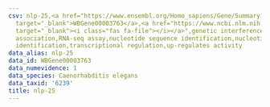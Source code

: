 ```yaml
---
csv: nlp-25,<a href="https://www.ensembl.org/Homo_sapiens/Gene/Summary?db=core;g=WBGene00003763"
  target="_blank">WBGene00003763</a>,<a href="https://www.ncbi.nlm.nih.gov/pubmed/27496166"
  target="_blank"><i class="fas fa-file"></i></a>",genetic interference,functional
  association,RNA-seq assay,nucleotide sequence identification,nucleotide sequence
  identification,transcriptional regulation,up-regulates activity
data_alias: nlp-25
data_id: WBGene00003763
data_numevidence: 1
data_species: Caenorhabditis elegans
data_taxid: '6239'
title: nlp-25
---
```


